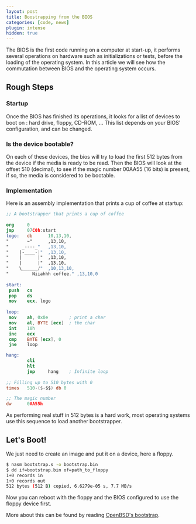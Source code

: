 ```yaml
---
layout: post
title: Boostrapping from the BIOS
categories: [code, news]
plugin: intense
hidden: true
---
```


The BIOS is the first code running on a computer at start-up, it
performs several operations on hardware such as initializations or
tests, before the loading of the operating system. In this article we
will see how the commutation between BIOS and the operating system
occurs.

## Rough Steps

### Startup

Once the BIOS has finished its operations, it looks for a list of
devices to boot on : hard drive, floppy, CD-ROM, ...  This list
depends on your BIOS' configuration, and can be changed.

### Is the device bootable?

On each of these devices, the bios will try to load the first 512
bytes from the device if the media is ready to be read.  Then the BIOS
will look at the offset 510 (decimal), to see if the magic number
00AA55 (16 bits) is present, if so, the media is considered to be
bootable.

### Implementation

Here is an assembly implementation that prints a cup of coffee at
startup:

```nasm
;; A bootstrapper that prints a cup of coffee
 
org     0
jmp     07C0h:start
logo:   db      10,13,10,
"       ~"      ,13,10,
"     _----_"   ,13,10,
"    |-____-|"  ,13,10,
"    |      |"  ,13,10,
"    |      |"  ,13,10,
"    \______/"  ,10,13,10,
"         Niiahhh coffee." ,13,10,0
 
start: 
 push   cs
 pop    ds
 mov    ecx, logo
 
loop: 
 mov    ah, 0x0e        ; print a char
 mov    al, BYTE [ecx]  ; the char
 int    10h
 inc    ecx
 cmp    BYTE [ecx], 0
 jne    loop

hang:
        cli
        hlt
        jmp     hang    ; Infinite loop
 
;; Filling up to 510 bytes with 0
times   510-($-$$) db 0

;; The magic number
dw      0AA55h
```

As performing real stuff in 512 bytes is a hard work, most operating
systems use this sequence to load another bootstrapper.

## Let's Boot!

We just need to create an image and put it on a device, here a floppy.

```bash
$ nasm bootstrap.s -o bootstrap.bin
$ dd if=bootstrap.bin of=path_to_floppy
1+0 records in
1+0 records out
512 bytes (512 B) copied, 6.6279e-05 s, 7.7 MB/s
```

Now you can reboot with the floppy and the BIOS configured to use the
floppy device first.

More about this can be found by reading [OpenBSD's bootstrap](http://www.openbsd.org/cgi-bin/cvsweb/src/sys/arch/i386/boot/Attic/start.S?rev=1.8;content-type=text%2Fplain).
